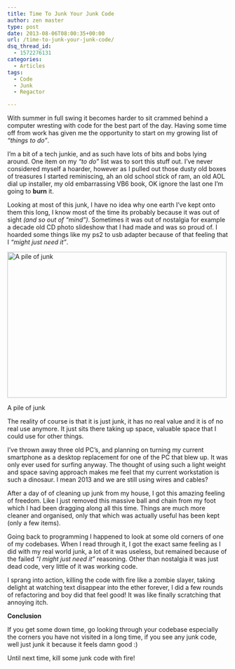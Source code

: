 ```yaml
---
title: Time To Junk Your Junk Code
author: zen master
type: post
date: 2013-08-06T08:00:35+00:00
url: /time-to-junk-your-junk-code/
dsq_thread_id:
  - 1572276131
categories:
  - Articles
tags:
  - Code
  - Junk
  - Regactor

---
```

<p dir="ltr">
  With summer in full swing it becomes harder to sit crammed behind a computer wresting with code for the best part of the day. Having some time off from work has given me the opportunity to start on my growing list of <em>“things to do”</em>.
</p>

<p dir="ltr">
  I&#8217;m a bit of a tech junkie, and as such have lots of bits and bobs lying around. One item on my <em>“to do”</em> list was to sort this stuff out. I&#8217;ve never considered myself a hoarder, however as I pulled out those dusty old boxes of treasures I started reminiscing, ah an old school stick of ram, an old AOL dial up installer, my old embarrassing VB6 book, OK ignore the last one I&#8217;m going to <strong>burn</strong> it.
</p>

Looking at most of this junk, I have no idea why one earth I&#8217;ve kept onto them this long, I know most of the time its probably because it was out of sight _(and so out of “mind”)_. Sometimes it was out of nostalgia for example a decade old CD photo slideshow that I had made and was so proud of. I hoarded some things like my ps2 to usb adapter because of that feeling that I _“might just need it”_.

<div class="wp-caption aligncenter" style="width: 510px">
  <img alt="A pile of junk" src="http://i.imgur.com/ovuNuis.jpg" width="500" height="333" />
  
  <p class="wp-caption-text">
    A pile of junk
  </p>
</div>

<p dir="ltr">
  The reality of course is that it is just junk, it has no real value and it is of no real use anymore. It just sits there taking up space, valuable space that I could use for other things.
</p>

<p dir="ltr">
  I’ve thrown away three old PC’s, and planning on turning my current smartphone as a desktop replacement for one of the PC that blew up. It was only ever used for surfing anyway. The thought of using such a light weight and space saving approach makes me feel that my current workstation is such a dinosaur. I mean 2013 and we are still using wires and cables?
</p>

<p dir="ltr">
  After a day of of cleaning up junk from my house, I got this amazing feeling of freedom. Like I just removed this massive ball and chain from my foot which I had been dragging along all this time. Things are much more cleaner and organised, only that which was actually useful has been kept (only a few items).
</p>

<p dir="ltr">
  Going back to programming I happened to look at some old corners of one of my codebases. When I read through it, I got the exact same feeling as I did with my real world junk, a lot of it was useless, but remained because of the failed <em>“I might just need it”</em> reasoning. Other than nostalgia it was just dead code, very little of it was working code.
</p>

<p dir="ltr">
  I sprang into action, killing the code with fire like a zombie slayer, taking delight at watching text disappear into the ether forever, I did a few rounds of refactoring and boy did that feel good! It was like finally scratching that annoying itch.
</p>

<p dir="ltr">
  <strong>Conclusion</strong>
</p>

<p dir="ltr">
  If you get some down time, go looking through your codebase especially the corners you have not visited in a long time, if you see any junk code, well just junk it because it feels damn good :)
</p>

Until next time, kill some junk code with fire!
